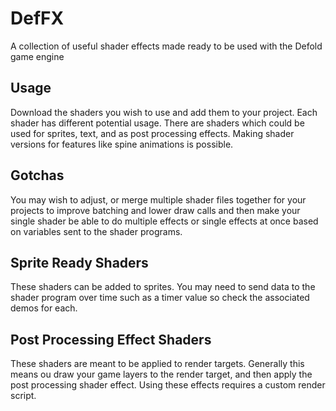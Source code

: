 # DefFX
A collection of useful shader effects made ready to be used with the Defold game engine

## Usage
Download the shaders you wish to use and add them to your project. Each shader has different potential usage. There are shaders which could be used for sprites, text, and as post processing effects. Making shader versions for features like spine animations is possible.

## Gotchas
You may wish to adjust, or merge multiple shader files together for your projects to improve batching and lower draw calls and then make your single shader be able to do multiple effects or single effects at once based on variables sent to the shader programs.

## Sprite Ready Shaders
These shaders can be added to sprites. You may need to send data to the shader program over time such as a timer value so check the associated demos for each.

## Post Processing Effect Shaders
These shaders are meant to be applied to render targets. Generally this means ou draw your game layers to the render target, and then apply the post processing shader effect. Using these effects requires a custom render script.

